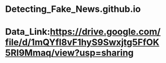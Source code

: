 # Detecting_Fake_News.github.io
# Data_Link:https://drive.google.com/file/d/1mQYfl8vF1hyS9Swxjtg5FfOK5RI9Mmaq/view?usp=sharing
